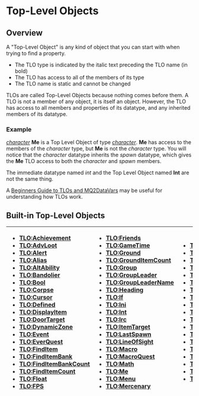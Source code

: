 # Top-Level Objects

## Overview

A "Top-Level Object" is any kind of object that you can start with when trying to find a property.

* The TLO type is indicated by the italic text preceding the TLO name \(in bold\)
* The TLO has access to all of the members of its type
* The TLO name is static and cannot be changed

TLOs are called Top-Level Objects because nothing comes before them. A TLO is not a member of any object, it is itself an object. However, the TLO has access to all members and properties of its datatype, and any inherited members of its datatype.

### Example

[_character_](../data-types/datatype-character.md) **Me** is a Top Level Object of type [_character_](../data-types/datatype-character.md). **Me** has access to the members of the _character_ type, but **Me** is not the _character_ type. You will notice that the _character_ datatype inherits the _spawn_ datatype, which gives the **Me** TLO access to both the _character_ and _spawn_ members.

The immediate datatype named _int_ and the Top Level Object named **Int** are not the same thing.

A [Beginners Guide to TLOs and MQ2DataVars](../../documentation/beginners-guide-to-tlos-and-mq2datavars.md) may be useful for understanding how TLOs work.

## Built-in Top-Level Objects

<table>
  <thead>
    <tr>
      <th style="text-align:left">
        <ul>
          <li><a href="tlo-achievement.md">TLO:Achievement</a>
          </li>
          <li><a href="tlo-advloot.md">TLO:AdvLoot</a>
          </li>
          <li><a href="tlo-alert.md">TLO:Alert</a>
          </li>
          <li><a href="tlo-alias.md">TLO:Alias</a>
          </li>
          <li><a href="tlo-altability.md">TLO:AltAbility</a>
          </li>
          <li><a href="tlo-bandolier.md">TLO:Bandolier</a>
          </li>
          <li><a href="tlo-bool.md">TLO:Bool</a>
          </li>
          <li><a href="tlo-corpse.md">TLO:Corpse</a>
          </li>
          <li><a href="tlo-cursor.md">TLO:Cursor</a>
          </li>
          <li><a href="tlo-defined.md">TLO:Defined</a>
          </li>
          <li><a href="tlo-displayitem.md">TLO:DisplayItem</a>
          </li>
          <li><a href="tlo-doortarget.md">TLO:DoorTarget</a>
          </li>
          <li><a href="tlo-dynamiczone.md">TLO:DynamicZone</a>
          </li>
          <li><a href="tlo-event.md">TLO:Event</a>
          </li>
          <li><a href="tlo-everquest.md">TLO:EverQuest</a>
          </li>
          <li><a href="tlo-finditem.md">TLO:FindItem</a>
          </li>
          <li><a href="tlo-finditembank.md">TLO:FindItemBank</a>
          </li>
          <li><a href="tlo-finditembankcount.md">TLO:FindItemBankCount</a>
          </li>
          <li><a href="tlo-finditemcount.md">TLO:FindItemCount</a>
          </li>
          <li><a href="tlo-float.md">TLO:Float</a>
          </li>
          <li><a href="../../plugins/discontinued-unsupported/mq2fps/tlo-fps.md">TLO:FPS</a>
          </li>
        </ul>
      </th>
      <th style="text-align:left">
        <ul>
          <li><a href="tlo-friends.md">TLO:Friends</a>
          </li>
          <li><a href="tlo-gametime.md">TLO:GameTime</a>
          </li>
          <li><a href="tlo-ground.md">TLO:Ground</a>
          </li>
          <li><a href="tlo-grounditemcount.md">TLO:GroundItemCount</a>
          </li>
          <li><a href="tlo-group.md">TLO:Group</a>
          </li>
          <li><a href="TLO:GroupLeader">TLO:GroupLeader</a>
          </li>
          <li><a href="TLO:GroupLeaderName">TLO:GroupLeaderName</a>
          </li>
          <li><a href="tlo-heading.md">TLO:Heading</a>
          </li>
          <li><a href="tlo-if.md">TLO:If</a>
          </li>
          <li><a href="tlo-ini.md">TLO:Ini</a>
          </li>
          <li><a href="tlo-int.md">TLO:Int</a>
          </li>
          <li><a href="../../plugins/discontinued-unsupported/mq2irc/tlo-irc.md">TLO:Irc</a>
          </li>
          <li><a href="tlo-itemtarget.md">TLO:ItemTarget</a>
          </li>
          <li><a href="tlo-lastspawn.md">TLO:LastSpawn</a>
          </li>
          <li><a href="tlo-lineofsight.md">TLO:LineOfSight</a>
          </li>
          <li><a href="tlo-macro.md">TLO:Macro</a>
          </li>
          <li><a href="tlo-macroquest.md">TLO:MacroQuest</a>
          </li>
          <li><a href="tlo-math.md">TLO:Math</a>
          </li>
          <li><a href="tlo-me.md">TLO:Me</a>
          </li>
          <li><a href="TLO:Menu">TLO:Menu</a>
          </li>
          <li><a href="tlo-mercenary.md">TLO:Mercenary</a>
          </li>
        </ul>
      </th>
      <th style="text-align:left">
        <ul>
          <li><a href="tlo-merchant.md">TLO:Merchant</a>
          </li>
          <li><a href="tlo-mount.md">TLO:Mount</a>
          </li>
          <li><a href="tlo-nearestspawn.md">TLO:NearestSpawn</a>
          </li>
          <li><a href="tlo-pet.md">TLO:Pet</a>
          </li>
          <li><a href="tlo-plugin.md">TLO:Plugin</a>
          </li>
          <li><a href="tlo-raid.md">TLO:Raid</a>
          </li>
          <li><a href="tlo-range.md">TLO:Range</a>
          </li>
          <li><a href="tlo-select.md">TLO:Select</a>
          </li>
          <li><a href="tlo-selecteditem.md">TLO:SelectedItem</a>
          </li>
          <li><a href="tlo-skill.md">TLO:Skill</a>
          </li>
          <li><a href="tlo-spawn.md">TLO:Spawn</a>
          </li>
          <li><a href="tlo-spawncount.md">TLO:SpawnCount</a>
          </li>
          <li><a href="tlo-spell.md">TLO:Spell</a>
          </li>
          <li><a href>TLO:String</a>
          </li>
          <li><a href="tlo-switch.md">TLO:Switch</a>
          </li>
          <li><a href="tlo-target.md">TLO:Target</a>
          </li>
          <li><a href="tlo-task.md">TLO:Task</a>
          </li>
          <li><a href="tlo-time.md">TLO:Time</a>
          </li>
          <li><a href="tlo-type.md">TLO:Type</a>
          </li>
        </ul>
      </th>
      <th style="text-align:left">
        <ul>
          <li><a href="tlo-window.md">TLO:Window</a>
          </li>
          <li><a href="tlo-zone.md">TLO:Zone</a>
          </li>
        </ul>
      </th>
    </tr>
  </thead>
  <tbody></tbody>
</table>


